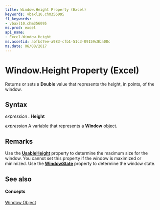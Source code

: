 ```yaml
---
title: Window.Height Property (Excel)
keywords: vbaxl10.chm356095
f1_keywords:
- vbaxl10.chm356095
ms.prod: excel
api_name:
- Excel.Window.Height
ms.assetid: abfbd7ee-a983-cfb1-51c3-09159c8ba08c
ms.date: 06/08/2017
---
```



# Window.Height Property (Excel)

Returns or sets a **Double** value that represents the height, in points, of the window.


## Syntax

 _expression_ . **Height**

 _expression_ A variable that represents a **Window** object.


## Remarks

Use the **[UsableHeight](window-usableheight-property-excel.md)** property to determine the maximum size for the window. You cannot set this property if the window is maximized or minimized. Use the **[WindowState](window-windowstate-property-excel.md)** property to determine the window state.


## See also


#### Concepts


[Window Object](window-object-excel.md)


